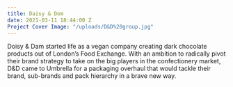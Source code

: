 ```yaml
---
title: Daisy & Dom
date: 2021-03-11 18:44:00 Z
Project Cover Image: "/uploads/D&D%20group.jpg"
---
```


Doisy & Dam started life as a vegan company creating dark chocolate products out of London’s Food Exchange. With an ambition to radically pivot their brand strategy to take on the big players in the confectionery market, D&D came to Umbrella for a packaging overhaul that would tackle their brand, sub-brands and pack hierarchy in a brave new way. 